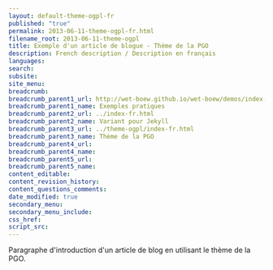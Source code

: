 ```yaml
---
layout: default-theme-ogpl-fr
published: "true"
permalink: 2013-06-11-theme-ogpl-fr.html
filename_root: 2013-06-11-theme-ogpl
title: Exemple d'un article de blogue - Thème de la PGO
description: French description / Description en français
languages:
search:
subsite:
site_menu:
breadcrumb:
breadcrumb_parent1_url: http://wet-boew.github.io/wet-boew/demos/index-fra.html
breadcrumb_parent1_name: Exemples pratiques
breadcrumb_parent2_url: ../index-fr.html
breadcrumb_parent2_name: Variant pour Jekyll
breadcrumb_parent3_url: ../theme-ogpl/index-fr.html
breadcrumb_parent3_name: Thème de la PGO
breadcrumb_parent4_url:
breadcrumb_parent4_name:
breadcrumb_parent5_url:
breadcrumb_parent5_name:
content_editable:
content_revision_history:
content_questions_comments:
date_modified: true
secondary_menu:
secondary_menu_include:
css_href:
script_src:
---
```


Paragraphe d'introduction d'un article de blog en utilisant le thème de la PGO.
